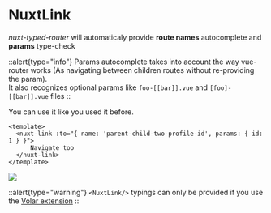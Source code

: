 # NuxtLink

*nuxt-typed-router* will automaticaly provide **route names** autocomplete and **params** type-check

::alert{type="info"}
Params autocomplete takes into account the way vue-router works (As navigating between children routes without re-providing the param).
<br/>
It also recognizes optional params like `foo-[[bar]].vue` and `[foo]-[[bar]].vue` files
::


You can use it like you used it before.

```vue
<template>
  <nuxt-link :to="{ name: 'parent-child-two-profile-id', params: { id: 1 } }">
      Navigate too
  </nuxt-link>
</template>
```

<img src='https://raw.githubusercontent.com/victorgarciaesgi/nuxt-typed-router/master/.github/images/docs/nuxt-link.png'/>

::alert{type="warning"}
`<NuxtLink/>` typings can only be provided if you use the [Volar extension](https://marketplace.visualstudio.com/items?itemName=Vue.volar)
::
